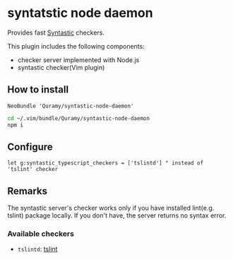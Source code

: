 # syntatstic node daemon
Provides fast [Syntastic](https://github.com/scrooloose/syntastic) checkers.

This plugin includes the following components:
 * checker server implemented with Node.js
 * syntastic checker(Vim plugin)

## How to install

```vim
NeoBundle 'Quramy/syntastic-node-daemon'
```

```sh
cd ~/.vim/bundle/Quramy/syntastic-node-daemon
npm i
```

## Configure

```vim
let g:syntastic_typescript_checkers = ['tslintd'] " instead of 'tslint' checker
```

## Remarks

The syntastic server's checker works only if you have installed lint(e.g. tslint) package locally. If you don't have, the server returns no syntax error.

### Available checkers

* `tslintd`: [tslint](http://palantir.github.io/tslint/)
